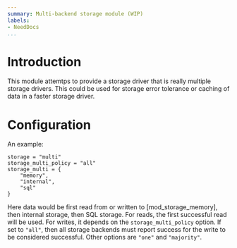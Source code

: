 ```yaml
---
summary: Multi-backend storage module (WIP)
labels:
- NeedDocs
...
```


Introduction
============

This module attemtps to provide a storage driver that is really multiple
storage drivers. This could be used for storage error tolerance or
caching of data in a faster storage driver.

Configuration
=============

An example:

``` {.lua}
storage = "multi"
storage_multi_policy = "all"
storage_multi = {
    "memory",
    "internal",
    "sql"
}
```

Here data would be first read from or written to [mod\_storage\_memory],
then internal storage, then SQL storage. For reads, the first successful
read will be used. For writes, it depends on the `storage_multi_policy`
option. If set to `"all"`, then all storage backends must report success
for the write to be considered successful. Other options are `"one"` and
`"majority"`.
